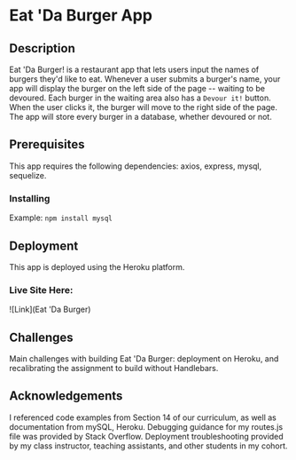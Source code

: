 # Eat 'Da Burger App

## Description

Eat 'Da Burger! is a restaurant app that lets users input the names of burgers they'd like to eat. Whenever a user submits a burger's name, your app will display the burger on the left side of the page -- waiting to be devoured. Each burger in the waiting area also has a `Devour it!` button. When the user clicks it, the burger will move to the right side of the page.
The app will store every burger in a database, whether devoured or not.

## Prerequisites

This app requires the following dependencies: axios, express, mysql, sequelize.

### Installing

Example: `npm install mysql`

## Deployment

This app is deployed using the Heroku platform.

### Live Site Here:

![Link](Eat 'Da Burger)

## Challenges

Main challenges with building Eat 'Da Burger: deployment on Heroku, and recalibrating the assignment to build without Handlebars.

## Acknowledgements

I referenced code examples from Section 14 of our curriculum, as well as documentation from mySQL, Heroku. Debugging guidance for my routes.js file was provided by Stack Overflow. Deployment troubleshooting provided by my class instructor, teaching assistants, and other students in my cohort.
